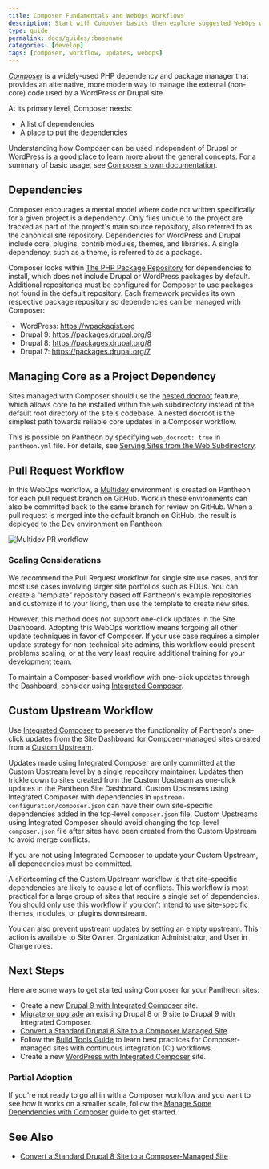```yaml
---
title: Composer Fundamentals and WebOps Workflows
description: Start with Composer basics then explore suggested WebOps workflows for WordPress and Drupal sites on Pantheon.
type: guide
permalink: docs/guides/:basename
categories: [develop]
tags: [composer, workflow, updates, webops]
---
```


[<dfn id="composer">Composer</dfn>](https://getcomposer.org/doc/01-basic-usage.md) is a widely-used PHP dependency and package manager that provides an alternative, more modern way to manage the external (non-core) code used by a WordPress or Drupal site.

At its primary level, Composer needs:

- A list of dependencies
- A place to put the dependencies

Understanding how Composer can be used independent of Drupal or WordPress is a good place to learn more about the general concepts. For a summary of basic usage, see [Composer's own documentation](https://getcomposer.org/doc/01-basic-usage.md).

## Dependencies

Composer encourages a mental model where code not written specifically for a given project is a dependency. Only files unique to the project are tracked as part of the project's main source repository, also referred to as the canonical site repository. Dependencies for WordPress and Drupal include core, plugins, contrib modules, themes, and libraries. A single dependency, such as a theme, is referred to as a package.

Composer looks within [The PHP Package Repository](https://packagist.org/) for dependencies to install, which does not include Drupal or WordPress packages by default. Additional repositories must be configured for Composer to use packages not found in the default repository. Each framework provides its own respective package repository so dependencies can be managed with Composer:

- WordPress: <https://wpackagist.org>
- Drupal 9: <https://packages.drupal.org/9>
- Drupal 8: <https://packages.drupal.org/8>
- Drupal 7: <https://packages.drupal.org/7>

## Managing Core as a Project Dependency

Sites managed with Composer should use the [nested docroot](/nested-docroot) feature, which allows core to be installed within the `web` subdirectory instead of the default root directory of the site's codebase. A nested docroot is the simplest path towards reliable core updates in a Composer workflow.

This is possible on Pantheon by specifying `web_docroot: true` in `pantheon.yml` file. For details, see [Serving Sites from the Web Subdirectory](/nested-docroot).

## Pull Request Workflow

In this WebOps workflow, a [Multidev](/multidev) environment is created on Pantheon for each pull request branch on GitHub. Work in these environments can also be committed back to the same branch for review on GitHub. When a pull request is merged into the default branch on GitHub, the result is deployed to the Dev environment on Pantheon:

![Multidev PR workflow](../../images/pr-workflow/github-circle-pantheon.png)

### Scaling Considerations

We recommend the Pull Request workflow for single site use cases, and for most use cases involving larger site portfolios such as EDUs. You can create a "template" repository based off Pantheon's example repositories and customize it to your liking, then use the template to create new sites.

However, this method does not support one-click updates in the Site Dashboard. Adopting this WebOps workflow means forgoing all other update techniques in favor of Composer. If your use case requires a simpler update strategy for non-technical site admins, this workflow could present problems scaling, or at the very least require additional training for your development team.

To maintain a Composer-based workflow with one-click updates through the Dashboard, consider using [Integrated Composer](/guides/integrated-composer).

## Custom Upstream Workflow

Use [Integrated Composer](/guides/integrated-composer) to preserve the functionality of Pantheon's one-click updates from the Site Dashboard for Composer-managed sites created from a [Custom Upstream](/custom-upstream).

Updates made using Integrated Composer are only committed at the Custom Upstream level by a single repository maintainer. Updates then trickle down to sites created from the Custom Upstream as one-click updates in the Pantheon Site Dashboard. Custom Upstreams using Integrated Composer with dependencies in `upstream-configuration/composer.json` can have their own site-specific dependencies added in the top-level `composer.json` file. Custom Upstreams using Integrated Composer should avoid changing the top-level `composer.json` file after sites have been created from the Custom Upstream to avoid merge conflicts.

If you are not using Integrated Composer to update your Custom Upstream, all dependencies must be committed.

A shortcoming of the Custom Upstream workflow is that site-specific dependencies are likely to cause a lot of conflicts. This workflow is most practical for a large group of sites that require a single set of dependencies. You should only use this workflow if you don’t intend to use site-specific themes, modules, or plugins downstream.

You can also prevent upstream updates by [setting an empty upstream](/guides/composer-convert/#change-upstreams). This action is available to Site Owner, Organization Administrator, and User in Charge roles.

## Next Steps
Here are some ways to get started using Composer for your Pantheon sites:

- Create a new [Drupal 9 with Integrated Composer](/drupal-9) site. 
- [Migrate or upgrade](/guides/drupal-9-migration) an existing Drupal 8 or 9 site to Drupal 9 with Integrated Composer.
- [Convert a Standard Drupal 8 Site to a Composer Managed Site](/guides/composer-convert).
- Follow the [Build Tools Guide](/guides/build-tools) to learn best practices for Composer-managed sites with continuous integration (CI) workflows.
- Create a new [WordPress with Integrated Composer](/guides/integrated-composer) site.



### Partial Adoption

If you're not ready to go all in with a Composer workflow and you want to see how it works on a smaller scale, follow the [Manage Some Dependencies with Composer](/guides/partial-composer) guide to get started.

<Partial file="notes/partial-composer-adoption-warning.md" />

## See Also

- [Convert a Standard Drupal 8 Site to a Composer-Managed Site](/guides/composer-convert)

